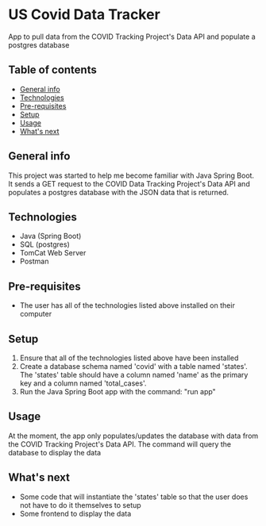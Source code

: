 # US Covid Data Tracker
App to pull data from the COVID Tracking Project's Data API and populate a postgres database

## Table of contents
* [General info](#general-info)
* [Technologies](#technologies)
* [Pre-requisites](#pre-requisites)
* [Setup](#setup)
* [Usage](#usage)
* [What's next](#whats-next)

## General info
This project was started to help me become familiar with Java Spring Boot. It sends a GET request to the COVID Data Tracking Project's Data API and populates a postgres database with the JSON data that is returned. 

## Technologies
* Java (Spring Boot)
* SQL (postgres)
* TomCat Web Server 
* Postman

## Pre-requisites
* The user has all of the technologies listed above installed on their computer

## Setup
1. Ensure that all of the technologies listed above have been installed 
2. Create a database schema named 'covid' with a table named 'states'. The 'states' table should have a column named 'name' as the primary key and a column named 'total_cases'.
3. Run the Java Spring Boot app with the command: "run app" 

## Usage
At the moment, the app only populates/updates the database with data from the COVID Tracking Project's Data API. The command will query the database to display the data

## What's next 
* Some code that will instantiate the 'states' table so that the user does not have to do it themselves to setup
* Some frontend to display the data 

